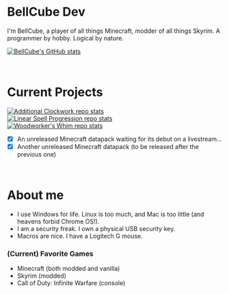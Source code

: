 # **BellCube Dev**

I'm BellCube, a player of all things Minecraft, modder of all things Skyrim. A programmer by hobby. Logical by nature.

[![BellCube's GitHub stats](https://github-readme-stats.vercel.app/api?username=BellCubeDev&theme=github_dark&show_icons=true&hide_rank=true)](https://github.com/anuraghazra/github-readme-stats)

<br>

# **Current Projects**

[![Additional Clockwork repo stats](https://github-readme-stats.vercel.app/api/pin?username=BellCubeDev&repo=AdditionalClockwork&theme=github_dark)](https://github.com/BellCubeDev/AdditionalClockwork)<br />[![Linear Spell Progression repo stats](https://github-readme-stats.vercel.app/api/pin?username=BellCubeDev&repo=LinearSpellProgression&theme=github_dark)](https://github.com/BellCubeDev/LinearSpellProgression)<br />[![Woodworker's Whim repo stats](https://github-readme-stats.vercel.app/api/pin?username=BellCubeDev&repo=WoodworkersWhim&theme=github_dark)](https://github.com/BellCubeDev/LinearSpellProgression)
- [X] An unreleased Minecraft datapack waiting for its debut on a livestream...
- [X] Another unreleased Minecraft datapack (to be released after the previous one)

<br>

# **About me**

* I use Windows for life. Linux is too much, and Mac is too little (and heavens forbid Chrome OS!).
* I am a security freak. I own a physical USB security key.
* Macros are nice. I have a Logitech G mouse.

### (Current) Favorite Games

* Minecraft (both modded and vanilla)
* Skyrim (modded)
* Call of Duty: Infinite Warfare (console)
